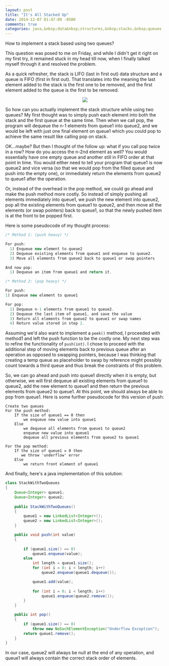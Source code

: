 ```yaml
---
layout: post
title: "It's All Stacked Up"
date: 2014-12-07 01:47:09 -0500
comments: true
categories: java,&nbsp;data&nbsp;structures,&nbsp;stacks,&nbsp;queues
---
```


How to implement a stack based using two queues?
<!--more-->

This question was posed to me on Friday, and while I didn't get it right on my first try, it remained stuck in my head till now, when I finally talked myself through it and resolved the problem. 

As a quick refresher, the stack is LIFO (last in first out) data structure and a queue is FIFO (first in first out). That translates into the meaning the last element added to the stack is the first one to be removed, and the first element added to the queue is the first to be removed.

<div style="text-align:center">
  <img src="http://i.imgur.com/sr4Nnlc.jpg"/>
</div>

So how can you actually implement the stack structure while using two queues? My first thought was to simply push each element into both the stack and the first queue at the same time. Then when we call pop, the program will dequeue the n-1 elements from queue1 into queue2, and we would be left with just one final element on queue1 which you could pop to achieve the same result like calling pop on stack. 

OK...maybe? But then I thought of the follow up: what if you call pop twice in a row? How do you access the n-2nd element as well? You would essentially have one empty queue and another still in FIFO order at that point in time. You would either need to tell your program that queue1 is now queue2 and vice versa (so that we would pop from the filled queue and push into the empty one), or immediately return the elements from queue2 to queue1 after the operation. 

Or, instead of the overhead in the pop method, we could go ahead and make the push method more costly. So instead of simply pushing all elements immediately into queue1, we push the new element into queue2, pop all the existing elements from queue1 to queue2, and then move all the elements (or swap pointers) back to queue1, so that the newly pushed item is at the front to be popped first. 

Here is some pseudocode of my thought process:
```java
/* Method 1: (push heavy) */

For push:
  1) Enqueue new element to queue2
  2) Dequeue existing elements from queue1 and enqueue to queue2.
  3) Move all elements from queue2 back to queue1 or swap pointers

And now pop:
  1) Dequeue an item from queue1 and return it.

/* Method 2: (pop heavy) */

For push:
1) Enqueue new element to queue1

For pop:
  1) Dequeue n-1 elements from queue1 to queue2. 
  2) Dequeue the last item of queue1, and save the value
  3) Return all elements from queue2 to queue1 or swap names
  4) Return value stored in step 2.

```

Assuming we'd also want to implement a ```peek()``` method, I proceeded with method1 and left the push function to be the costly one. My next step was to refine the functionality of ```push(int)```. I chose to proceed with the additional step of moving elements back to previous queue after an operation as opposed to swapping pointers, because I was thinking that creating a temp queue as placeholder to swap by reference might possibly count towards a third queue and thus break the constraints of this problem.

So, we can go ahead and push into queue1 directly when it is empty, but otherwise, we will first dequeue all existing elements from queue1 to queue2, add the new element to queue1 and then return the previous elements from queue2 to queue1. At this point, we should always be able to pop from queue1. Here is some further pseudocode for this version of push:



```
Create two queues
For the push method:
    If the size of queue1 == 0 then
        we enqueue new value into queue1
    Else
        we dequeue all elements from queue1 to queue2
        enqueue new value into queue1
        dequeue all previous elements from queue2 to queue1
 
For the pop method:
    If the size of queue1 = 0 then
       we throw 'underflow' error
    Else 
        we return front element of queue1
```
And finally, here's a java implementation of this solution:


```java
class StackWithTwoQueues
{
    Queue<Integer> queue1;
    Queue<Integer> queue2;
 
    public StackWithTwoQueues()
    {
        queue1 = new LinkedList<Integer>();
        queue2 = new LinkedList<Integer>();
    }    

    public void push(int value)
    {
      
        if (queue1.size() == 0)
            queue1.enqueue(value);
        else
            int length = queue1.size();
            for (int i = 0; i < length; i++)
                queue2.enqueue(queue1.dequeue());                

            queue1.add(value);        
               
            for (int i = 0; i < length; i++)
                queue1.enqueue(queue2.remove());
        }
    }

    public int pop()
    {
        if (queue1.size() == 0)
            throw new NoSuchElementException("Underflow Exception");        
        return queue1.remove();
    }
}          
```

In our case, queue2 will always be null at the end of any operation, and queue1 will always contain the correct stack order of elements.
